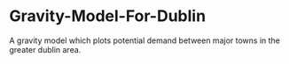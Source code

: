 # Gravity-Model-For-Dublin
A gravity model which plots potential demand between major towns in the greater dublin area.
